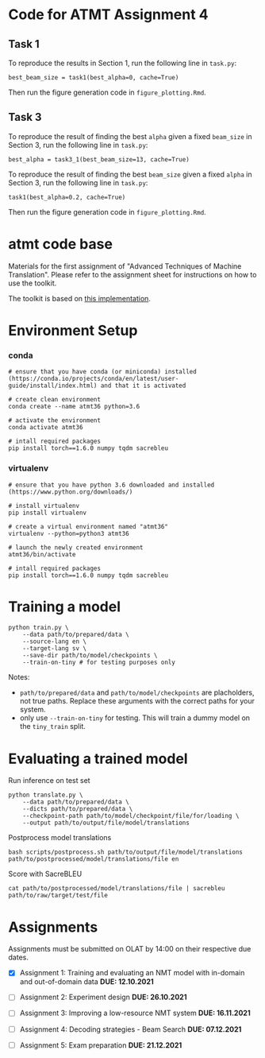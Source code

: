# Code for ATMT Assignment 4 

## Task 1
To reproduce the results in Section 1, run the following line in ``task.py``:

```best_beam_size = task1(best_alpha=0, cache=True)``` 

Then run the figure generation code in ``figure_plotting.Rmd``.


## Task 3
To reproduce the result of finding the best ``alpha`` given a fixed  ``beam_size`` in Section 3, run the following line in ``task.py``:

```best_alpha = task3_1(best_beam_size=13, cache=True)``` 


To reproduce the result of finding the best ``beam_size`` given a fixed  ``alpha`` in Section 3, run the following line in ``task.py``:

```task1(best_alpha=0.2, cache=True)``` 


Then run the figure generation code in ``figure_plotting.Rmd``.



# atmt code base
Materials for the first assignment of "Advanced Techniques of Machine Translation".
Please refer to the assignment sheet for instructions on how to use the toolkit.

The toolkit is based on [this implementation](https://github.com/demelin/nmt_toolkit).

# Environment Setup

### conda

```
# ensure that you have conda (or miniconda) installed (https://conda.io/projects/conda/en/latest/user-guide/install/index.html) and that it is activated

# create clean environment
conda create --name atmt36 python=3.6

# activate the environment
conda activate atmt36

# intall required packages
pip install torch==1.6.0 numpy tqdm sacrebleu
```

### virtualenv

```
# ensure that you have python 3.6 downloaded and installed (https://www.python.org/downloads/)

# install virtualenv
pip install virtualenv

# create a virtual environment named "atmt36"
virtualenv --python=python3 atmt36

# launch the newly created environment
atmt36/bin/activate

# intall required packages
pip install torch==1.6.0 numpy tqdm sacrebleu
```

<!-- # Data Preprocessing

```
# normalise, tokenize and truecase data
bash scripts/extract_splits.sh ../infopankki_raw data/en-sv/infopankki/raw

# binarize data for model training
bash scripts/run_preprocessing.sh data/en-sv/infopankki/raw/
``` -->

# Training a model

```
python train.py \
    --data path/to/prepared/data \
    --source-lang en \
    --target-lang sv \
    --save-dir path/to/model/checkpoints \
    --train-on-tiny # for testing purposes only
```

Notes:
- `path/to/prepared/data` and `path/to/model/checkpoints`
  are placholders, not true paths. Replace these arguments with the correct paths
  for your system.
- only use `--train-on-tiny` for testing. This will train a
dummy model on the `tiny_train` split.

# Evaluating a trained model

Run inference on test set
```
python translate.py \
    --data path/to/prepared/data \
    --dicts path/to/prepared/data \
    --checkpoint-path path/to/model/checkpoint/file/for/loading \
    --output path/to/output/file/model/translations
```

Postprocess model translations
```
bash scripts/postprocess.sh path/to/output/file/model/translations path/to/postprocessed/model/translations/file en
```

Score with SacreBLEU
```
cat path/to/postprocessed/model/translations/file | sacrebleu path/to/raw/target/test/file
```

# Assignments

Assignments must be submitted on OLAT by 14:00 on their respective
due dates.

- [x] Assignment 1: Training and evaluating an NMT model
  with in-domain and out-of-domain data **DUE: 12.10.2021**
- [ ] Assignment 2: Experiment design **DUE: 26.10.2021**
- [ ] Assignment 3: Improving a low-resource NMT system
  **DUE: 16.11.2021**
- [ ] Assignment 4: Decoding strategies - Beam Search **DUE: 07.12.2021**
- [ ] Assignment 5: Exam preparation **DUE: 21.12.2021**


